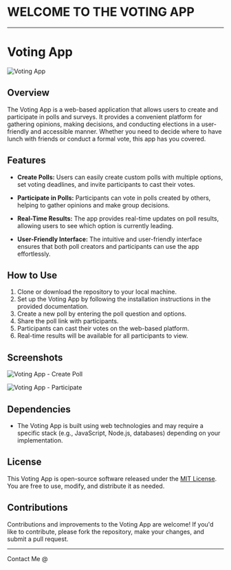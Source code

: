 # WELCOME TO THE VOTING APP
---

# Voting App

![Voting App](https://www.graphic.com.gh/images/2022/oct/27/voting.png)

## Overview

The Voting App is a web-based application that allows users to create and participate in polls and surveys. It provides a convenient platform for gathering opinions, making decisions, and conducting elections in a user-friendly and accessible manner. Whether you need to decide where to have lunch with friends or conduct a formal vote, this app has you covered.

## Features

- **Create Polls:** Users can easily create custom polls with multiple options, set voting deadlines, and invite participants to cast their votes.

- **Participate in Polls:** Participants can vote in polls created by others, helping to gather opinions and make group decisions.

- **Real-Time Results:** The app provides real-time updates on poll results, allowing users to see which option is currently leading.

- **User-Friendly Interface:** The intuitive and user-friendly interface ensures that both poll creators and participants can use the app effortlessly.

## How to Use

1. Clone or download the repository to your local machine.
2. Set up the Voting App by following the installation instructions in the provided documentation.
3. Create a new poll by entering the poll question and options.
4. Share the poll link with participants.
5. Participants can cast their votes on the web-based platform.
6. Real-time results will be available for all participants to view.

## Screenshots

![Voting App - Create Poll](https://images.ctfassets.net/rvt0uslu5yqp/7zTVhEsRb9GlBSANrvWOAh/f583b17dffe032fd1a21290ace023397/webimage-45A1E3F8-4350-411E-BCA056E163C50FAE.jpg?fm=webp&w=828&q=75)

![Voting App - Participate](participate_poll.png)

## Dependencies

- The Voting App is built using web technologies and may require a specific stack (e.g., JavaScript, Node.js, databases) depending on your implementation.

## License

This Voting App is open-source software released under the [MIT License](LICENSE). You are free to use, modify, and distribute it as needed.

## Contributions

Contributions and improvements to the Voting App are welcome! If you'd like to contribute, please fork the repository, make your changes, and submit a pull request.

---

Contact Me @
